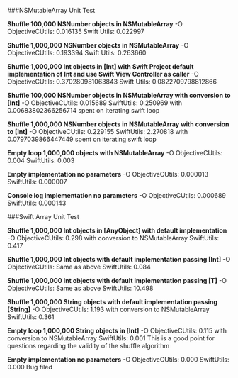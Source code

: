 ###NSMutableArray Unit Test

**Shuffle 100,000 NSNumber objects in NSMutableArray**
-O
ObjectiveCUtils: 	0.016135
Swift Utils: 		0.022997

**Shuffle 1,000,000 NSNumber objects in NSMutableArray**
-O
ObjectiveCUtils: 	0.193394
Swift Utils: 		0.263660

**Shuffle 1,000,000 Int objects in [Int] with Swift Project default implementation of Int and use Swift View Controller as caller**
-O 
ObjectiveCUtils: 	0.370280981063843
Swift Utils: 		0.0822709798812866

**Shuffle 100,000 NSNumber objects in NSMutableArray with conversion to [Int]**
-O
ObjectiveCUtils:	0.015689
SwiftUtils:		0.250969 with 0.00683802366256714 spent on iterating swift loop

**Shuffle 1,000,000 NSNumber objects in NSMutableArray with conversion to [Int]**
-O
ObjectiveCUtils:	0.229155
SwiftUtils:		2.270818 with 0.0797039866447449 spent on iterating swift loop

**Empty loop 1,000,000 objects with NSMutableArray**
-O
ObjectiveCUtils:	0.004
SwiftUtils:		0.003

**Empty implementation no parameters**
-O
ObjectiveCUtils:	0.000013
SwiftUtils:		0.000007

**Console log implementation no parameters**
-O
ObjectiveCUtils:	0.000689
SwiftUtils:		0.000143


###Swift Array Unit Test

**Shuffle 1,000,000 Int objects in [AnyObject] with default implementation**
-O
ObjectiveCUtils:	0.298 with conversion to NSMutableArray
SwiftUtils: 		0.417

**Shuffle 1,000,000 Int objects with default implementation passing [Int]**
-O
ObjectiveCUtils:	Same as above
SwiftUtils:		0.084

**Shuffle 1,000,000 Int objects with default implementation passing [T]**
-O
ObjectiveCUtils:	Same as above
SwiftUtils:		10.498

**Shuffle 1,000,000 String objects with default implementation passing [String]**
-O
ObjectiveCUtils:	1.193 with conversion to NSMutableArray
SwiftUtils:		0.361

**Empty loop 1,000,000 String objects in [Int]**
-O
ObjectiveCUtils:	0.115 with conversion to NSMutableArray
SwiftUtils:		0.001
This is a good point for questions regarding the validity of the shuffle algorithm

**Empty implementation no parameters**
-O
ObjectiveCUtils:	0.000
SwiftUtils:		0.000
Bug filed
